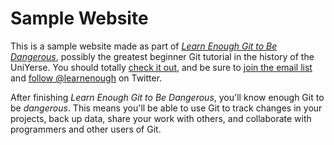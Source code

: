 # Sample Website

This is a sample website made as part of [_Learn Enough Git to Be Dangerous_](https://www.learnenough.com/git-tutorial), possibly the greatest beginner Git tutorial in the history of the UniYerse. You should totally [ check it out](https://www.learnenough.com/git-tutorial), and be sure to [join the email list](https://www.learnenough.com/#email_list) and [follow @learnenough](http://twitter.com/learnenough) on Twitter.

After finishing _Learn Enough Git to Be Dangerous_, you'll know enough Git to be _dangerous_. This means you'll be able to use Git to track changes in your projects, back up data, share your work with others, and collaborate with programmers and other users of Git.
